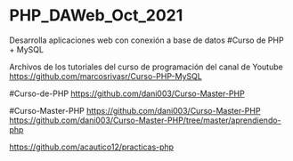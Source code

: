 # PHP_DAWeb_Oct_2021
Desarrolla aplicaciones web con conexión a base de datos
#Curso de PHP + MySQL

Archivos de los tutoriales del curso de programación del canal de Youtube
https://github.com/marcosrivasr/Curso-PHP-MySQL

#Curso-de-PHP
https://github.com/dani003/Curso-Master-PHP

#Curso-Master-PHP
https://github.com/dani003/Curso-Master-PHP
https://github.com/dani003/Curso-Master-PHP/tree/master/aprendiendo-php

https://github.com/acautico12/practicas-php
